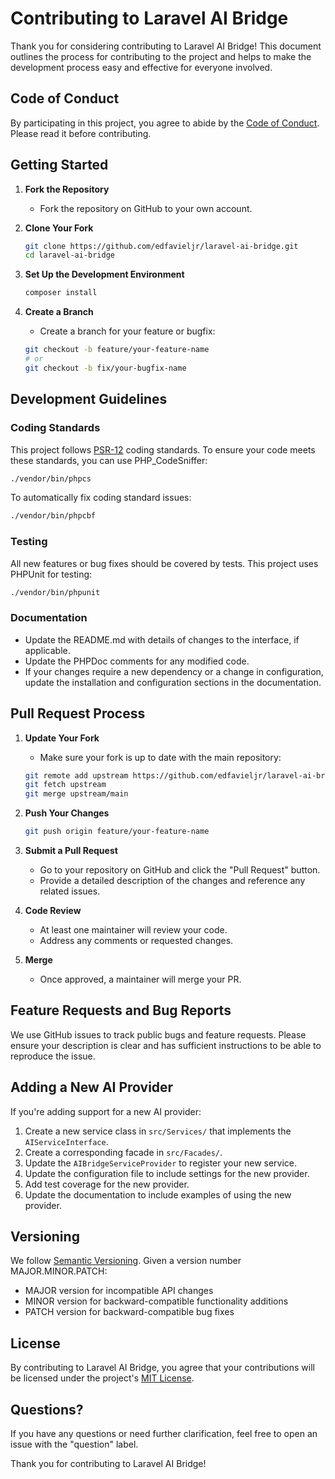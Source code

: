 # Contributing to Laravel AI Bridge

Thank you for considering contributing to Laravel AI Bridge! This document outlines the process for contributing to the project and helps to make the development process easy and effective for everyone involved.

## Code of Conduct

By participating in this project, you agree to abide by the [Code of Conduct](CODE_OF_CONDUCT.md). Please read it before contributing.

## Getting Started

1. **Fork the Repository**
   - Fork the repository on GitHub to your own account.

2. **Clone Your Fork**
   ```bash
   git clone https://github.com/edfavieljr/laravel-ai-bridge.git
   cd laravel-ai-bridge
   ```

3. **Set Up the Development Environment**
   ```bash
   composer install
   ```

4. **Create a Branch**
   - Create a branch for your feature or bugfix:
   ```bash
   git checkout -b feature/your-feature-name
   # or
   git checkout -b fix/your-bugfix-name
   ```

## Development Guidelines

### Coding Standards

This project follows [PSR-12](https://www.php-fig.org/psr/psr-12/) coding standards. To ensure your code meets these standards, you can use PHP_CodeSniffer:

```bash
./vendor/bin/phpcs
```

To automatically fix coding standard issues:

```bash
./vendor/bin/phpcbf
```

### Testing

All new features or bug fixes should be covered by tests. This project uses PHPUnit for testing:

```bash
./vendor/bin/phpunit
```

### Documentation

- Update the README.md with details of changes to the interface, if applicable.
- Update the PHPDoc comments for any modified code.
- If your changes require a new dependency or a change in configuration, update the installation and configuration sections in the documentation.

## Pull Request Process

1. **Update Your Fork**
   - Make sure your fork is up to date with the main repository:
   ```bash
   git remote add upstream https://github.com/edfavieljr/laravel-ai-bridge.git
   git fetch upstream
   git merge upstream/main
   ```

2. **Push Your Changes**
   ```bash
   git push origin feature/your-feature-name
   ```

3. **Submit a Pull Request**
   - Go to your repository on GitHub and click the "Pull Request" button.
   - Provide a detailed description of the changes and reference any related issues.

4. **Code Review**
   - At least one maintainer will review your code.
   - Address any comments or requested changes.

5. **Merge**
   - Once approved, a maintainer will merge your PR.

## Feature Requests and Bug Reports

We use GitHub issues to track public bugs and feature requests. Please ensure your description is clear and has sufficient instructions to be able to reproduce the issue.

## Adding a New AI Provider

If you're adding support for a new AI provider:

1. Create a new service class in `src/Services/` that implements the `AIServiceInterface`.
2. Create a corresponding facade in `src/Facades/`.
3. Update the `AIBridgeServiceProvider` to register your new service.
4. Update the configuration file to include settings for the new provider.
5. Add test coverage for the new provider.
6. Update the documentation to include examples of using the new provider.

## Versioning

We follow [Semantic Versioning](https://semver.org/). Given a version number MAJOR.MINOR.PATCH:

- MAJOR version for incompatible API changes
- MINOR version for backward-compatible functionality additions
- PATCH version for backward-compatible bug fixes

## License

By contributing to Laravel AI Bridge, you agree that your contributions will be licensed under the project's [MIT License](LICENSE.md).

## Questions?

If you have any questions or need further clarification, feel free to open an issue with the "question" label.

Thank you for contributing to Laravel AI Bridge!